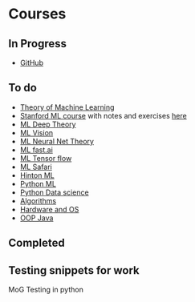 # Courses
## In Progress
- [GitHub](https://www.coursera.org/learn/version-control-with-git)
## To do
- [Theory of Machine Learning](https://www.youtube.com/watch?v=mbyG85GZ0PI&list=PLnIDYuXHkit4LcWjDe0EwlE57WiGlBs08)
- [Stanford ML course](https://www.youtube.com/watch?v=vT1JzLTH4G4&list=PL3FW7Lu3i5JvHM8ljYj-zLfQRF3EO8sYv) with notes and exercises [here](http://cs231n.stanford.edu/syllabus.html)
- [ML Deep Theory](https://www.youtube.com/watch?v=mbyG85GZ0PI&list=PLnIDYuXHkit4LcWjDe0EwlE57WiGlBs08)
- [ML Vision](https://www.youtube.com/watch?v=vT1JzLTH4G4)
- [ML Neural Net Theory](https://www.youtube.com/watch?v=vT1JzLTH4G4)
- [ML fast.ai](fast.ai)
- [ML Tensor flow](https://www.kadenze.com/courses/creative-applications-of-deep-learning-with-tensorflow/info) 
- [ML Safari](https://www.safaribooksonline.com/api/v1/dashboard/continue/9780134770826/)
- [Hinton ML](https://www.coursera.org/learn/neural-networks)
- [Python ML](https://www.udemy.com/python-for-data-science-and-machine-learning-bootcamp/)
- [Python Data science](https://www.coursera.org/learn/python-data-analysis)
- [Algorithms](https://www.coursera.org/learn/algorithms-part1)
- [Hardware and OS](https://www.coursera.org/learn/embedded-operating-system)
- [OOP Java](https://www.coursera.org/learn/object-oriented-java)

## Completed 

## Testing snippets for work
MoG Testing in python
